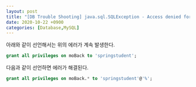 ```yaml
---
layout: post
title: "[DB Trouble Shooting] java.sql.SQLException - Access denied for user 예외"
date: 2020-10-22 +0900
categories: [Database,MySQL]
---
```

아래와 같이 선언해서는 위의 에러가 계속 발생한다.
``` sql
grant all privileges on moBack to 'springstudent';
```
다음과 같이 선언하면 에러가 해결된다.
``` sql
grant all privileges on moBack.* to 'springstudent'@'%';
```